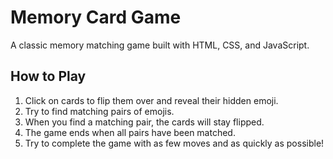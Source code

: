 # Memory Card Game

A classic memory matching game built with HTML, CSS, and JavaScript.

## How to Play

1. Click on cards to flip them over and reveal their hidden emoji.
2. Try to find matching pairs of emojis.
3. When you find a matching pair, the cards will stay flipped.
4. The game ends when all pairs have been matched.
5. Try to complete the game with as few moves and as quickly as possible!

